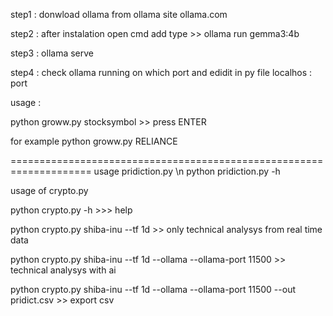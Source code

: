 step1 : donwload ollama from ollama site ollama.com

step2 : after instalation open cmd add type >>   ollama run gemma3:4b

step3 : ollama serve

step4 : check ollama running on which port and edidit in py file localhos : port




usage : 

python groww.py stocksymbol >> press ENTER

for example python groww.py RELIANCE

====================================================================
usage pridiction.py \n
python pridiction.py -h



usage of crypto.py

python crypto.py -h >>> help

python crypto.py shiba-inu --tf 1d >> only technical analysys from real time data

python crypto.py shiba-inu --tf 1d --ollama --ollama-port 11500 >> technical analysys with ai

python crypto.py shiba-inu --tf 1d --ollama --ollama-port 11500 --out pridict.csv >> export csv



